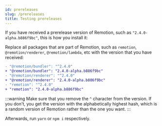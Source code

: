 ```yaml
---
id: prereleases
slug: /prereleases
title: Testing prereleases
---
```


If you have received a prerelease version of Remotion, such as `"2.4.0-alpha.b886f9bc"`, this is how you install it:

Replace all packages that are part of Remotion, such as `remotion`, `@remotion/renderer`, `@remotion/lambda`, etc with the version that you have received:

```diff
- "@remotion/bundler": "^2.4.0"
+ "@remotion/bundler": "2.4.0-alpha.b886f9bc"
- "@remotion/renderer": "^2.4.0"
+ "@remotion/renderer": "2.4.0-alpha.b886f9bc"
- "remotion": "^2.4.0"
+ "remotion": "2.4.0-alpha.b886f9bc"
```

:::warning
Make sure that you remove the `^` character from the version. If you don't, you get the version with the alphabetically highest hash, which is a random version of Remotion rather than the one you want.
:::

Afterwards, run `yarn` or `npm i` respectively.
